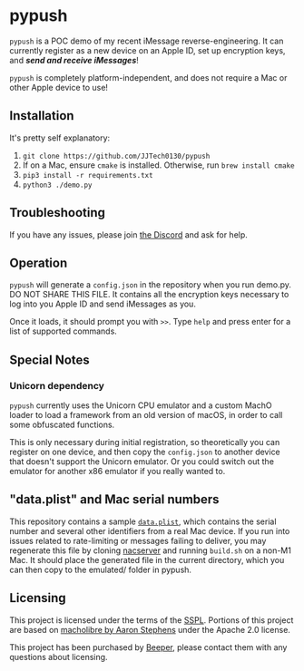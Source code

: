 # pypush
`pypush` is a POC demo of my recent iMessage reverse-engineering.
It can currently register as a new device on an Apple ID, set up encryption keys, and ***send and receive iMessages***!

`pypush` is completely platform-independent, and does not require a Mac or other Apple device to use!

## Installation
It's pretty self explanatory:
1. `git clone https://github.com/JJTech0130/pypush`
2. If on a Mac, ensure `cmake` is installed. Otherwise, run `brew install cmake`
3. `pip3 install -r requirements.txt`
4. `python3 ./demo.py`

## Troubleshooting
If you have any issues, please join [the Discord](https://discord.gg/BVvNukmfTC) and ask for help.

## Operation
`pypush` will generate a `config.json` in the repository when you run demo.py. DO NOT SHARE THIS FILE.
It contains all the encryption keys necessary to log into you Apple ID and send iMessages as you.

Once it loads, it should prompt you with `>>`. Type `help` and press enter for a list of supported commands.

## Special Notes
### Unicorn dependency
`pypush` currently uses the Unicorn CPU emulator and a custom MachO loader to load a framework from an old version of macOS,
in order to call some obfuscated functions.

This is only necessary during initial registration, so theoretically you can register on one device, and then copy the `config.json`
to another device that doesn't support the Unicorn emulator. Or you could switch out the emulator for another x86 emulator if you really wanted to.

## "data.plist" and Mac serial numbers
This repository contains a sample [`data.plist`](https://github.com/JJTech0130/pypush/blob/main/emulated/data.plist), which contains the serial number and several other identifiers from a real Mac device. If you run into issues related to rate-limiting or messages failing to deliver, you may regenerate this file by cloning [nacserver](https://github.com/JJTech0130/nacserver) and running `build.sh` on a non-M1 Mac. It should place the generated file in the current directory, which you can then copy to the emulated/ folder in pypush.

## Licensing
This project is licensed under the terms of the [SSPL](https://www.mongodb.com/licensing/server-side-public-license). Portions of this project are based on [macholibre by Aaron Stephens](https://github.com/aaronst/macholibre/blob/master/LICENSE) under the Apache 2.0 license.

This project has been purchased by [Beeper](https://github.com/beeper), please contact them with any questions about licensing.
